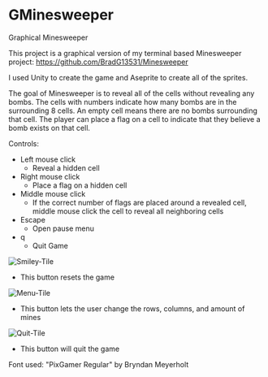# GMinesweeper
Graphical Minesweeper

This project is a graphical version of my terminal based Minesweeper project: https://github.com/BradG13531/Minesweeper

I used Unity to create the game and Aseprite to create all of the sprites.

The goal of Minesweeper is to reveal all of the cells without revealing any bombs. The cells with numbers indicate how many bombs are in the surrounding 8 cells. An empty cell means there are no bombs surrounding that cell. The player can place a flag on a cell to indicate that they believe a bomb exists on that cell.

Controls:
- Left mouse click
  - Reveal a hidden cell
- Right mouse click
  - Place a flag on a hidden cell
- Middle mouse click
  - If the correct number of flags are placed around a revealed cell, middle mouse click the cell to reveal all neighboring cells
- Escape
  - Open pause menu
- q
  - Quit Game
 
![Smiley-Tile](https://github.com/BradG13531/GMinesweeper/assets/65570359/fa92d15b-b245-412f-8223-bbe787e4171a)
- This button resets the game

![Menu-Tile](https://github.com/BradG13531/GMinesweeper/assets/65570359/4af2372e-8c19-4f8f-80a1-18ada183632a)
- This button lets the user change the rows, columns, and amount of mines

![Quit-Tile](https://github.com/BradG13531/GMinesweeper/assets/65570359/2a1c33d9-fed7-4b50-9c1e-73c920a1b8a6)
- This button will quit the game


Font used:
"PixGamer Regular" by Bryndan Meyerholt
